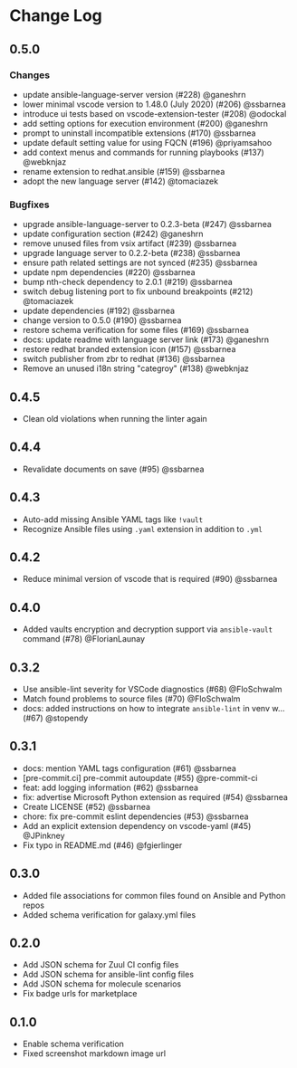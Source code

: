# Change Log

## 0.5.0

### Changes

* update ansible-language-server version (#228) @ganeshrn
* lower minimal vscode version to 1.48.0 (July 2020) (#206) @ssbarnea
* introduce ui tests based on vscode-extension-tester (#208) @odockal
* add setting options for execution environment (#200) @ganeshrn
* prompt to uninstall incompatible extensions (#170) @ssbarnea
* update default setting value for using FQCN (#196) @priyamsahoo
* add context menus and commands for running playbooks (#137) @webknjaz
* rename extension to redhat.ansible (#159) @ssbarnea
* adopt the new language server (#142) @tomaciazek

### Bugfixes

* upgrade ansible-language-server to 0.2.3-beta (#247) @ssbarnea
* update configuration section (#242) @ganeshrn
* remove unused files from vsix artifact (#239) @ssbarnea
* upgrade language server to 0.2.2-beta (#238) @ssbarnea
* ensure path related settings are not synced (#235) @ssbarnea
* update npm dependencies (#220) @ssbarnea
* bump nth-check dependency to 2.0.1 (#219) @ssbarnea
* switch debug listening port to fix unbound breakpoints (#212) @tomaciazek
* update dependencies (#192) @ssbarnea
* change version to 0.5.0 (#190) @ssbarnea
* restore schema verification for some files (#169) @ssbarnea
* docs: update readme with language server link (#173) @ganeshrn
* restore redhat branded extension icon (#157) @ssbarnea
* switch publisher from zbr to redhat (#136) @ssbarnea
* Remove an unused i18n string "categroy" (#138) @webknjaz

## 0.4.5

* Clean old violations when running the linter again

## 0.4.4

* Revalidate documents on save (#95) @ssbarnea

## 0.4.3

* Auto-add missing Ansible YAML tags like `!vault`
* Recognize Ansible files using `.yaml` extension in addition to `.yml`

## 0.4.2

* Reduce minimal version of vscode that is required (#90) @ssbarnea

## 0.4.0

* Added vaults encryption and decryption support via `ansible-vault` command (#78) @FlorianLaunay

## 0.3.2

* Use ansible-lint severity for VSCode diagnostics (#68) @FloSchwalm
* Match found problems to source files (#70) @FloSchwalm
* docs: added instructions on how to integrate `ansible-lint` in venv w… (#67) @stopendy

## 0.3.1

* docs: mention YAML tags configuration (#61) @ssbarnea
* [pre-commit.ci] pre-commit autoupdate (#55) @pre-commit-ci
* feat: add logging information (#62) @ssbarnea
* fix: advertise Microsoft Python extension as required (#54) @ssbarnea
* Create LICENSE (#52) @ssbarnea
* chore: fix pre-commit eslint dependencies (#53) @ssbarnea
* Add an explicit extension dependency on vscode-yaml (#45) @JPinkney
* Fix typo in README.md (#46) @fgierlinger

## 0.3.0

* Added file associations for common files found on Ansible and Python repos
* Added schema verification for galaxy.yml files

## 0.2.0

* Add JSON schema for Zuul CI config files
* Add JSON schema for ansible-lint config files
* Add JSON schema for molecule scenarios
* Fix badge urls for marketplace

## 0.1.0

* Enable schema verification
* Fixed screenshot markdown image url
